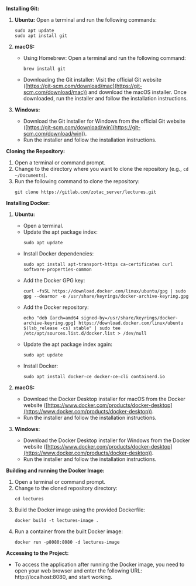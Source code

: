 **Installing Git:**

1. **Ubuntu:**
   Open a terminal and run the following commands:
   ```shell
   sudo apt update
   sudo apt install git
   ```

2. **macOS:**
   - Using Homebrew:
     Open a terminal and run the following command:
     ```shell
     brew install git
     ```
   - Downloading the Git installer:
     Visit the official Git website ([https://git-scm.com/download/mac](https://git-scm.com/download/mac)) and download the macOS installer. Once downloaded, run the installer and follow the installation instructions.

3. **Windows:**
   - Download the Git installer for Windows from the official Git website ([https://git-scm.com/download/win](https://git-scm.com/download/win)).
   - Run the installer and follow the installation instructions.

**Cloning the Repository:**

1. Open a terminal or command prompt.
2. Change to the directory where you want to clone the repository (e.g., `cd ~/Documents`).
3. Run the following command to clone the repository:
   ```shell
   git clone https://gitlab.com/zotac_server/lectures.git
   ```

**Installing Docker:**

1. **Ubuntu:**
   - Open a terminal.
   - Update the apt package index:
     ```shell
     sudo apt update
     ```
   - Install Docker dependencies:
     ```shell
     sudo apt install apt-transport-https ca-certificates curl software-properties-common
     ```
   - Add the Docker GPG key:
     ```shell
     curl -fsSL https://download.docker.com/linux/ubuntu/gpg | sudo gpg --dearmor -o /usr/share/keyrings/docker-archive-keyring.gpg
     ```
   - Add the Docker repository:
     ```shell
     echo "deb [arch=amd64 signed-by=/usr/share/keyrings/docker-archive-keyring.gpg] https://download.docker.com/linux/ubuntu $(lsb_release -cs) stable" | sudo tee /etc/apt/sources.list.d/docker.list > /dev/null
     ```
   - Update the apt package index again:
     ```shell
     sudo apt update
     ```
   - Install Docker:
     ```shell
     sudo apt install docker-ce docker-ce-cli containerd.io
     ```

2. **macOS:**
   - Download the Docker Desktop installer for macOS from the Docker website ([https://www.docker.com/products/docker-desktop](https://www.docker.com/products/docker-desktop)).
   - Run the installer and follow the installation instructions.

3. **Windows:**
   - Download the Docker Desktop installer for Windows from the Docker website ([https://www.docker.com/products/docker-desktop](https://www.docker.com/products/docker-desktop)).
   - Run the installer and follow the installation instructions.

**Building and running the Docker Image:**

1. Open a terminal or command prompt.
2. Change to the cloned repository directory:
   ```shell
   cd lectures
   ```
3. Build the Docker image using the provided Dockerfile:
   ```shell
   docker build -t lectures-image .
   ```
4. Run a container from the built Docker image:
   ```shell
   docker run -p8080:8080 -d lectures-image
   ```

**Accessing to the Project:**
   - To access the application after running the Docker image, you need to open your web browser and enter the following URL: http://localhost:8080, and start working.



